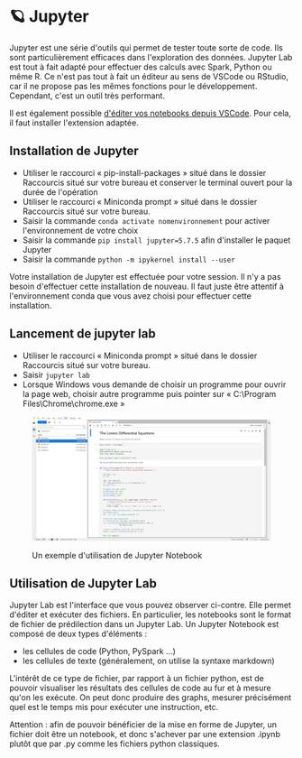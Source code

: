 # 🪐 Jupyter

Jupyter est une série d'outils qui permet de tester toute sorte de code. Ils sont particulièrement efficaces dans l'exploration des données. Jupyter Lab est tout à fait adapté pour effectuer des calculs avec Spark, Python ou même R. Ce n'est pas tout à fait un éditeur au sens de VSCode ou RStudio, car il ne propose pas les mêmes fonctions pour le développement. Cependant, c'est un outil très performant.

Il est également possible [d'éditer vos notebooks depuis VSCode](vscode.md#les-extensions). Pour cela, il faut installer l'extension adaptée.

## Installation de Jupyter

* Utiliser le raccourci « pip-install-packages » situé dans le dossier Raccourcis situé sur votre bureau et conserver le terminal ouvert pour la durée de l'opération
* Utiliser le raccourci « Miniconda prompt » situé dans le dossier Raccourcis situé sur votre bureau.
* Saisir la commande `conda activate nomenvironnement` pour activer l'environnement de votre choix
* Saisir la commande `pip install jupyter=5.7.5` afin d'installer le paquet Jupyter
* Saisir la commande `python -m ipykernel install --user`

Votre installation de Jupyter est effectuée pour votre session. Il n'y a pas besoin d'effectuer cette installation de nouveau. Il faut juste être attentif à l'environnement conda que vous avez choisi pour effectuer cette installation.

## Lancement de jupyter lab

* Utiliser le raccourci « Miniconda prompt » situé dans le dossier Raccourcis situé sur votre bureau.
* Saisir `jupyter lab`
* Lorsque Windows vous demande de choisir un programme pour ouvrir la page web, choisir autre programme puis pointer sur « C:\Program Files\Chrome\chrome.exe »

<figure><img src="../chapters/images/jupyter.png" alt=""><figcaption><p>Un exemple d'utilisation de Jupyter Notebook</p></figcaption></figure>

## Utilisation de Jupyter Lab

Jupyter Lab est l'interface que vous pouvez observer ci-contre. Elle permet d'éditer et exécuter des fichiers. En particulier, les notebooks sont le format de fichier de prédilection dans un Jupyter Lab. Un Jupyter Notebook est composé de deux types d'éléments :

* les cellules de code (Python, PySpark ...)
* les cellules de texte (généralement, on utilise la syntaxe markdown)

L'intérêt de ce type de fichier, par rapport à un fichier python, est de pouvoir visualiser les résultats des cellules de code au fur et à mesure qu'on les exécute. On peut donc produire des graphs, mesurer précisément quel est le temps mis pour exécuter une instruction, etc.

Attention : afin de pouvoir bénéficier de la mise en forme de Jupyter, un fichier doit être un notebook, et donc s'achever par une extension .ipynb plutôt que par .py comme les fichiers python classiques.&#x20;
